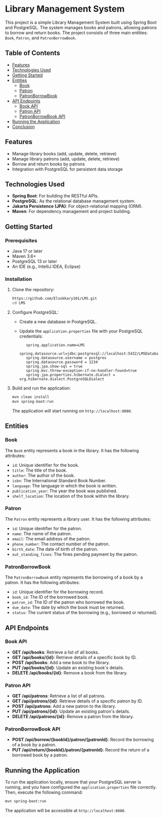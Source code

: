 # Library Management System

This project is a simple Library Management System built using Spring Boot and PostgreSQL. The system manages books and patrons, allowing patrons to borrow and return books. The project consists of three main entities: `Book`, `Patron`, and `PatronBorrowBook`.

## Table of Contents

- [Features](#features)
- [Technologies Used](#technologies-used)
- [Getting Started](#getting-started)
- [Entities](#entities)
  - [Book](#book)
  - [Patron](#patron)
  - [PatronBorrowBook](#patronborrowbook)
- [API Endpoints](#api-endpoints)
  - [Book API](#book-api)
  - [Patron API](#patron-api)
  - [PatronBorrowBook API](#patronborrowbook-api)
- [Running the Application](#running-the-application)
- [Conclusion](#conclusion)

## Features

- Manage library books (add, update, delete, retrieve)
- Manage library patrons (add, update, delete, retrieve)
- Borrow and return books by patrons
- Integration with PostgreSQL for persistent data storage

## Technologies Used

- **Spring Boot**: For building the RESTful APIs.
- **PostgreSQL**: As the relational database management system.
- **Jakarta Persistence (JPA)**: For object-relational mapping (ORM).
- **Maven**: For dependency management and project building.

## Getting Started

### Prerequisites

- Java 17 or later
- Maven 3.6+
- PostgreSQL 13 or later
- An IDE (e.g., IntelliJ IDEA, Eclipse)

### Installation

1. Clone the repository:

   ```bash
   https://github.com/Elsokkary101/LMS.git
   cd LMS
   ```

2. Configure PostgreSQL:

   - Create a new database in PostgreSQL.
   - Update the `application.properties` file with your PostgreSQL credentials:

     ```properties
        spring.application.name=LMS
        spring.datasource.url=jdbc:postgresql://localhost:5432/LMSDatabase
        spring.datasource.username = postgres
        spring.datasource.password = 1234
        spring.jpa.show-sql = true
        spring.mvc.throw-exception-if-no-handler-found=true
        spring.jpa.properties.hibernate.dialect = org.hibernate.dialect.PostgreSQLDialect
     ```

3. Build and run the application:

   ```bash
   mvn clean install
   mvn spring-boot:run
   ```

   The application will start running on `http://localhost:8080`.

## Entities

### Book

The `Book` entity represents a book in the library. It has the following attributes:

- `id`: Unique identifier for the book.
- `title`: The title of the book.
- `author`: The author of the book.
- `isbn`: The International Standard Book Number.
- `language`: The language in which the book is written.
- `publication_year`: The year the book was published.
- `shelf_location`: The location of the book within the library.

### Patron

The `Patron` entity represents a library user. It has the following attributes:

- `id`: Unique identifier for the patron.
- `name`: The name of the patron.
- `email`: The email address of the patron.
- `phone_number`: The contact number of the patron.
- `birth_date`: The date of birth of the patron.
- `out_standing_fines`: The fines pending payment by the patron.

### PatronBorrowBook

The `PatronBorrowBook` entity represents the borrowing of a book by a patron. It has the following attributes:

- `id`: Unique identifier for the borrowing record.
- `book_id`: The ID of the borrowed book.
- `patron_id`: The ID of the patron who borrowed the book.
- `due_date`: The date by which the book must be returned.
- `status`: The current status of the borrowing (e.g., borrowed or returned).

## API Endpoints

### Book API

- **GET /api/books**: Retrieve a list of all books.
- **GET /api/books/{id}**: Retrieve details of a specific book by ID.
- **POST /api/books**: Add a new book to the library.
- **PUT /api/books/{id}**: Update an existing book's details.
- **DELETE /api/books/{id}**: Remove a book from the library.

### Patron API

- **GET /api/patrons**: Retrieve a list of all patrons.
- **GET /api/patrons/{id}**: Retrieve details of a specific patron by ID.
- **POST /api/patrons**: Add a new patron to the library.
- **PUT /api/patrons/{id}**: Update an existing patron's details.
- **DELETE /api/patrons/{id}**: Remove a patron from the library.

### PatronBorrowBook API

- **POST /api/borrow/{bookId}/patron/{patronId}**: Record the borrowing of a book by a patron.
- **PUT /api/return/{bookId}/patron/{patronId}**: Record the return of a borrowed book by a patron.

## Running the Application

To run the application locally, ensure that your PostgreSQL server is running, and you have configured the `application.properties` file correctly. Then, execute the following command:

```bash
mvn spring-boot:run
```

The application will be accessible at `http://localhost:8080`.
